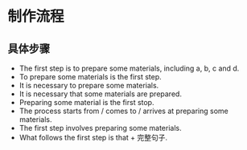 # 制作流程

## 具体步骤

- The first step is to prepare some materials, including a, b, c and d.
- To prepare some materials is the first step.
- It is necessary to prepare some materials.
- It is necessary that some materials are prepared.
- Preparing some material is the first stop.
- The process starts from / comes to / arrives at preparing some materials.
- The first step involves preparing some materials.
- What follows the first step is that + 完整句子.
